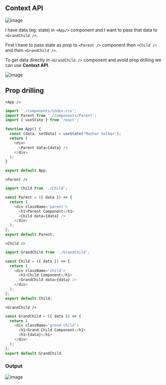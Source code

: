 ## Context API

![image](https://github.com/MazharSolkar/akshay-react-course/assets/86589812/6457ec20-01de-4156-b567-00626fa2477b)

I have data (eg: state) in `<App/>` component and I want to pass that data to `<GrandChild />`.

First I have to pass state as prop to `<Parent />` component then `<Child />` and then `<GrandChild />`.

To get data directly in `<GrandChild />` component and avoid prop drilling we can use **Context API**.

![image](https://github.com/MazharSolkar/akshay-react-course/assets/86589812/7d3c2ce4-9e89-4e33-b9fa-81a5627916bd)

## Prop drilling

`<App />`

```javascript
import './components/index.css';
import Parent from './components/Parent';
import { useState } from 'react';

function App() {
  const [data, setData] = useState('Mazhar Solkar');
  return (
    <div>
      <Parent data={data} />
    </div>
  );
}

export default App;
```

`<Parent />`

```javascript
import Child from './Child';

const Parent = ({ data }) => {
  return (
    <div className='parent'>
      <h1>Parent Component</h1>
      <Child data={data} />
    </div>
  );
};
export default Parent;
```

`<Child />`

```javascript
import GrandChild from './GrandChild';

const Child = ({ data }) => {
  return (
    <div className='child'>
      <h1>Child Component</h1>
      <GrandChild data={data} />
    </div>
  );
};
export default Child;
```

`<GrandChild />`

```javascript
const GrandChild = ({ data }) => {
  return (
    <div className='grand-child'>
      <h1>Grand Child Component</h1>
      <h1>{data}</h1>
    </div>
  );
};
export default GrandChild;
```

### Output

![image](https://github.com/MazharSolkar/akshay-react-course/assets/86589812/c8455507-0ff3-4a16-b6eb-e904dc991e61)
